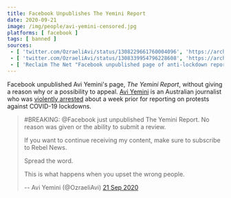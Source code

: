 ```yaml
---
title: Facebook Unpublishes The Yemini Report
date: 2020-09-21
image: /img/people/avi-yemini-censored.jpg
platforms: [ facebook ]
tags: [ banned ]
sources:
 - [ 'twitter.com/OzraeliAvi/status/1308229661760004096', 'https://archive.is/C1MEG' ]
 - [ 'twitter.com/OzraeliAvi/status/1308339954796228608', 'https://archive.is/gwrhp' ]
 - [ 'Reclaim The Net "Facebook unpublished page of anti-lockdown reporter Avi Yemini" by Didi Rankovic (22 Sep 2020)', 'https://reclaimthenet.org/facebook-unpublished-page-of-anti-lockdown-reporter-avi-yemini/' ]
---
```


Facebook unpublished Avi Yemini's page, _The Yemini Report_, without giving a
reason why or a possibility to appeal. [Avi
Yemini](https://www.rebelnews.com/aviyemini) is an Australian journalist who
was [violently arrested](https://archive.is/5Vfdk) about a week prior for
reporting on protests against COVID-19 lockdowns.
> #BREAKING: @Facebook just unpublished The Yemini Report. No reason was given
> or the ability to submit a review.
>
> If you want to continue receiving my content, make sure to subscribe to Rebel
> News.
>
> Spread the word.
>
> This is what happens when you upset the wrong people.
>
> -- Avi Yemini (@OzraeliAvi) [21 Sep 2020](https://archive.is/C1MEG)
